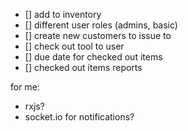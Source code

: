 - [] add to inventory
- [] different user roles (admins, basic)
- [] create new customers to issue to
- [] check out tool to user
- [] due date for checked out items
- [] checked out items reports

for me:

- rxjs?
- socket.io for notifications?
